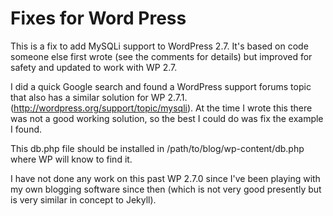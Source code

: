 Fixes for Word Press
====================

This is a fix to add MySQLi support to WordPress 2.7.  It's based on code someone else first wrote (see the comments for details) but improved for safety and updated to work with WP 2.7.

I did a quick Google search and found a WordPress support forums topic that also has a similar solution for WP 2.7.1. (http://wordpress.org/support/topic/mysqli).  At the time I wrote this there was not a good working solution, so the best I could do was fix the example I found.

This db.php file should be installed in /path/to/blog/wp-content/db.php where WP will know to find it.

I have not done any work on this past WP 2.7.0 since I've been playing with my own blogging software since then (which is not very good presently but is very similar in concept to Jekyll).

